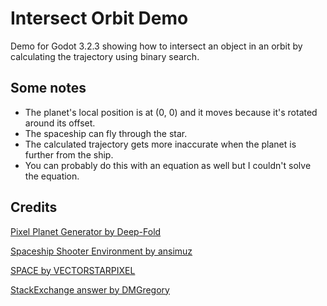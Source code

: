 # Intersect Orbit Demo
Demo for Godot 3.2.3 showing how to intersect an object in an orbit by calculating the trajectory using binary search.

## Some notes
- The planet's local position is at (0, 0) and it moves because it's rotated around its offset.
- The spaceship can fly through the star.
- The calculated trajectory gets more inaccurate when the planet is further from the ship.
- You can probably do this with an equation as well but I couldn't solve the equation.

## Credits
[Pixel Planet Generator by Deep-Fold](https://deep-fold.itch.io/pixel-planet-generator)

[Spaceship Shooter Environment by ansimuz](https://ansimuz.itch.io/spaceship-shooter-environment)

[SPACE by VECTORSTARPIXEL](https://vectorpixelstar.itch.io/space)

[StackExchange answer by DMGregory](https://gamedev.stackexchange.com/a/75037)
